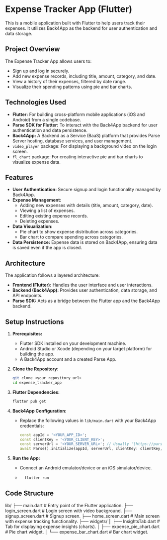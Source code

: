 # Expense Tracker App (Flutter)

This is a mobile application built with Flutter to help users track their expenses. It utilizes Back4App as the backend for user authentication and data storage.

## Project Overview

The Expense Tracker App allows users to:

* Sign up and log in securely.
* Add new expense records, including title, amount, category, and date.
* View a history of their expenses, filtered by date range.
* Visualize their spending patterns using pie and bar charts.

## Technologies Used

* **Flutter:** For building cross-platform mobile applications (iOS and Android) from a single codebase.
* **Parse SDK for Flutter:** To interact with the Back4App backend for user authentication and data persistence.
* **Back4App:** A Backend as a Service (BaaS) platform that provides Parse Server hosting, database services, and user management.
* `video_player` package: For displaying a background video on the login screen.
* `fl_chart` package:  For creating interactive pie and bar charts to visualize expense data.

## Features

* **User Authentication:** Secure signup and login functionality managed by Back4App.
* **Expense Management:**
    * Adding new expenses with details (title, amount, category, date).
    * Viewing a list of expenses.
    * Editing existing expense records.
    * Deleting expenses.
* **Data Visualization:**
    * Pie chart to show expense distribution across categories.
    * Bar chart to compare spending across categories.
* **Data Persistence:** Expense data is stored on Back4App, ensuring data is saved even if the app is closed.

## Architecture

The application follows a layered architecture:

* **Frontend (Flutter):** Handles the user interface and user interactions.
* **Backend (Back4App):** Provides user authentication, data storage, and API endpoints.
* **Parse SDK:** Acts as a bridge between the Flutter app and the Back4App backend.

## Setup Instructions

1.  **Prerequisites:**
    * Flutter SDK installed on your development machine.
    * Android Studio or Xcode (depending on your target platform) for building the app.
    * A Back4App account and a created Parse App.

2.  **Clone the Repository:**
    ```bash
    git clone <your_repository_url>
    cd expense_tracker_app
    ```

3.  **Flutter Dependencies:**
    ```bash
    flutter pub get
    ```

4.  **Back4App Configuration:**
    * Replace the following values in `lib/main.dart` with your Back4App credentials:
        ```dart
        const appId = '<YOUR_APP_ID>';
        const clientKey = '<YOUR_CLIENT_KEY>';
        const serverUrl = '<YOUR_SERVER_URL>'; // Usually '[https://parseapi.back4app.com](https://parseapi.back4app.com)'
        await Parse().initialize(appId, serverUrl, clientKey: clientKey, autoSendSessionId: true);
        ```

5.  **Run the App:**
    * Connect an Android emulator/device or an iOS simulator/device.
    * ```bash
        flutter run
        ```

## Code Structure
lib/
├── main.dart             # Entry point of the Flutter application.
├── login_screen.dart     # Login screen with video background.
├── signup_screen.dart    # Signup screen.
├── home_screen.dart      # Main screen with expense tracking functionality.
├── widgets/
│   ├── InsightsTab.dart     # Tab for displaying expense insights (charts).
│   ├── expense_pie_chart.dart # Pie chart widget.
│   └── expense_bar_chart.dart # Bar chart widget.